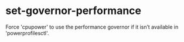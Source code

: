 # set-governor-performance
Force 'cpupower' to use the performance governor if it isn’t available in 'powerprofilesctl'.
